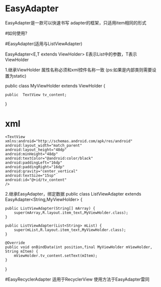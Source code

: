 # EasyAdapter
EasyAdapter是一款可以快速书写 adapter的框架，只适用item相同的形式

#如何使用?

#EasyAdapter(适用与ListViewAdapter)









EasyAdapter<E,T extends ViewHolder> E表示List<E>中的参数，T表示ViewHolder

1.继承ViewHolder 属性名称必须和xml控件名称一致 (ps:如果是内部类则需要设置为static)

public class MyViewHolder extends ViewHolder {

    public  TextView tv_content;
    
}


# xml

<?xml version="1.0" encoding="utf-8"?>
    
    <TextView
    xmlns:android="http://schemas.android.com/apk/res/android"
    android:layout_width="match_parent"
    android:layout_height="48dp"
    android:minHeight="48dp"
    android:textColor="@android:color/black"
    android:paddingLeft="16dp"
    android:paddingRight="16dp"
    android:gravity="center_vertical"
    android:textSize="15sp"
    android:id="@+id/tv_content"
    />
    

2.继承EasyAdapter，绑定数据
public class ListViewAdapter extends EasyAdapter<String,MyViewHolder> {

    public ListViewAdapter(String[] mArray) {
        super(mArray,R.layout.item_text,MyViewHolder.class);
    }

    public ListViewAdapter(List<String> mList) {
        super(mList,R.layout.item_text,MyViewHolder.class);
    }

    @Override
    public void onBindData(int position,final MyViewHolder mViewHolder, String mItem) {
        mViewHolder.tv_content.setText(mItem);
    }
}


#EasyRecyclerAdapter 适用于RecyclerView 使用方法于EasyAdapter雷同

